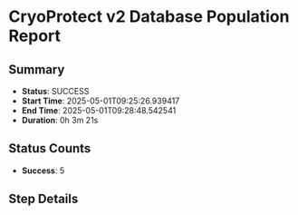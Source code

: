 # CryoProtect v2 Database Population Report

## Summary

- **Status**: SUCCESS
- **Start Time**: 2025-05-01T09:25:26.939417
- **End Time**: 2025-05-01T09:28:48.542541
- **Duration**: 0h 3m 21s

## Status Counts

- **Success**: 5

## Step Details

